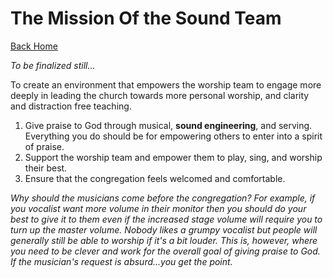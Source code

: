 # The Mission Of the Sound Team

[Back Home](/README.md)

*To be finalized still...*

To create an environment that empowers the worship team to engage more deeply in leading the church towards more personal worship, and clarity and distraction free teaching.

1. Give praise to God through musical, **sound engineering**, and serving. Everything you do should be for empowering others to enter into a spirit of praise.
2. Support the worship team and empower them to play, sing, and worship their best.
3. Ensure that the congregation feels welcomed and comfortable.


*Why should the musicians come before the congregation? For example, if you vocalist want more volume in their monitor then you should do your best to give it to them even if the increased stage volume will require you to turn up the master volume. Nobody likes a grumpy vocalist but people will generally still be able to worship if it's a bit louder. This is, however, where you need to be clever and work for the overall goal of giving praise to God. If the musician's request is absurd...you get the point.*
